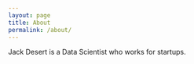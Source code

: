 ```yaml
---
layout: page
title: About
permalink: /about/
---
```


Jack Desert is a Data Scientist who works for startups.
